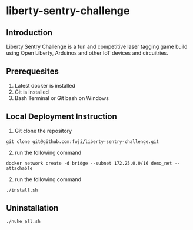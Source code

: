# liberty-sentry-challenge

## Introduction
Liberty Sentry Challenge is a fun and competitive laser tagging game build using Open Liberty, Arduinos and other IoT devices and circuitries.

## Prerequesites

1. Latest docker is installed
2. Git is installed
3. Bash Terminal or Git bash on Windows

## Local Deployment Instruction

1. Git clone the repository
```
git clone git@github.com:fwji/liberty-sentry-challenge.git
```

2. run the following command
```
docker network create -d bridge --subnet 172.25.0.0/16 demo_net --attachable
```

2. run the following command
```
./install.sh
```

## Uninstallation
```
./nuke_all.sh
```
